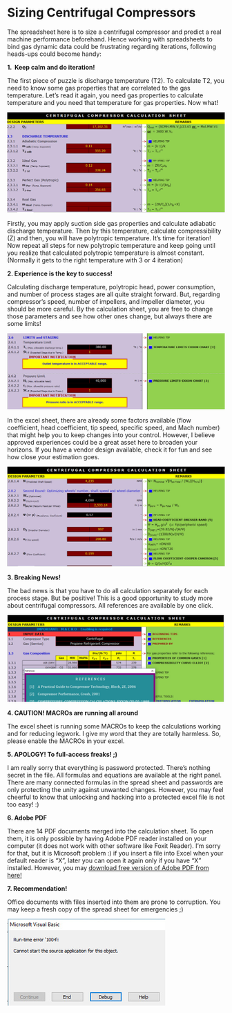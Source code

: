 # Sizing Centrifugal Compressors

The spreadsheet here is to size a centrifugal compressor and predict a real machine performance beforehand. Hence working with spreadsheets to bind gas dynamic data could be frustrating regarding iterations, following heads-ups could become handy:

__1.  Keep calm and do iteration!__

The first piece of puzzle is discharge temperature (T2). To calculate T2, you need to know some gas properties that are correlated to the gas temperature. Let’s read it again, you need gas properties to calculate temperature and you need that temperature for gas properties. Now what!

![](/README/1.jpg)

Firstly, you may apply suction side gas properties and calculate adiabatic discharge temperature. Then by this temperature, calculate compressibility (Z) and then, you will have polytropic temperature. It’s time for iteration! Now repeat all steps for new polytropic temperature and keep going until you realize that calculated polytropic temperature is almost constant. (Normally it gets to the right temperature with 3 or 4 iteration)

__2.  Experience is the key to success!__

Calculating discharge temperature, polytropic head, power consumption, and number of process stages are all quite straight forward. But, regarding compressor’s speed, number of impellers, and impeller diameter, you should be more careful. By the calculation sheet, you are free to change those parameters and see how other ones change, but always there are some limits!

![](/README/2.jpg)

In the excel sheet, there are already some factors available (flow coefficient, head coefficient, tip speed, specific speed, and Mach number) that might help you to keep changes into your control. However, I believe approved experiences could be a great asset here to broaden your horizons. If you have a vendor design available, check it for fun and see how close your estimation goes.

![](/README/3.jpg)

__3.  Breaking News!__

The bad news is that you have to do all calculation separately for each process stage. But be positive! This is a good opportunity to study more about centrifugal compressors. All references are available by one click.

![](/README/4.jpg)

__4.  CAUTION! MACROs are running all around__

The excel sheet is running some MACROs to keep the calculations working and for reducing legwork. I give my word that they are totally harmless. So, please enable the MACROs in your excel.

__5.  APOLOGY! To full-access freaks! ;)__

I am really sorry that everything is password protected. There’s nothing secret in the file. All formulas and equations are available at the right panel. There are many connected formulas in the spread sheet and passwords are only protecting the unity against unwanted changes. However, you may feel cheerful to know that unlocking and hacking into a protected excel file is not too easy! :)

__6.  Adobe PDF__

There are 14 PDF documents merged into the calculation sheet. To open them, it is only possible by having Adobe PDF reader installed on your computer (it does not work with other software like Foxit Reader). I’m sorry for that, but it is Microsoft problem :) if you insert a file into Excel when your default reader is “X”, later you can open it again only if you have “X” installed. However, you may [download free version of Adobe PDF from here!](https://acrobat.adobe.com/us/en/acrobat/pdf-reader.html)

__7.  Recommendation!__

Office documents with files inserted into them are prone to corruption. You may keep a fresh copy of the spread sheet for emergencies ;)

![](/README/5.jpg)
